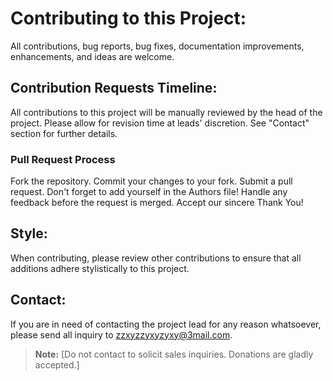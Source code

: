 # Contributing to this Project:

All contributions, bug reports, bug fixes, documentation improvements, enhancements, and ideas are welcome.

## Contribution Requests Timeline:

All contributions to this project will be manually reviewed by the head of the project.
Please allow for revision time at leads' discretion. See "Contact" section for further details.

### Pull Request Process

Fork the repository.
Commit your changes to your fork.
Submit a pull request. Don't forget to add yourself in the Authors file!
Handle any feedback before the request is merged.
Accept our sincere Thank You!

## Style:

When contributing, please review other contributions to ensure that all additions adhere stylistically to this project.

## Contact:

If you are in need of contacting the project lead for any reason whatsoever, please send all inquiry to zzxyzzyxyzyxy@3mail.com.

> **Note:** [Do not contact to solicit sales inquiries. Donations are gladly accepted.]
